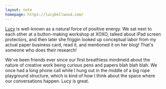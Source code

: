 ```yaml
---
layout: note
homepage: https://lucybellwood.com/
---
```

[Lucy](https://lucybellwood.com/) is well-known as a natural force of positive energy. We sat next to each other at a button-making workshop at XOXO, talked about iPad screen protectors, and then later she friggin looked up conceptual labor from my actual paper business card, read it, and mentioned it on her blog! That's someone who does their research! 

We've been friends ever since our first breathless mindmeld about the nature of creative work being curious pens and papers blah blah blah. We once had a long phone call while I hung out in the middle of a big rope playground structure, which is kind of how I think about the space where our conversations happen. Lucy is great.